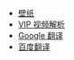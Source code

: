 - [壁纸](https://ss.netnr.com/wallpaper)
- [VIP 视频解析](https://v.zme.ink)
- [Google 翻译](https://translate.google.cn)
- [百度翻译](https://fanyi.baidu.com)